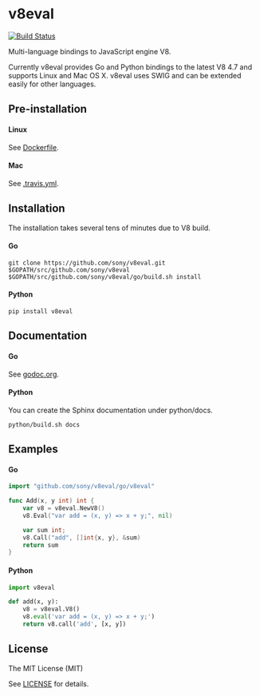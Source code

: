# v8eval

[![Build Status](https://travis-ci.org/sony/v8eval.svg)](https://travis-ci.org/sony/v8eval)

Multi-language bindings to JavaScript engine V8.

Currently v8eval provides Go and Python bindings to the latest V8 4.7 and supports Linux and Mac OS X.
v8eval uses SWIG and can be extended easily for other languages.

## Pre-installation

#### Linux

See [Dockerfile](https://github.com/sony/v8eval/blob/master/Dockerfile).

#### Mac

See [.travis.yml](https://github.com/sony/v8eval/blob/master/.travis.yml).

## Installation

The installation takes several tens of minutes due to V8 build.

#### Go

```
git clone https://github.com/sony/v8eval.git $GOPATH/src/github.com/sony/v8eval
$GOPATH/src/github.com/sony/v8eval/go/build.sh install
```

#### Python

```
pip install v8eval
```

## Documentation

#### Go

See [godoc.org](http://godoc.org/github.com/sony/v8eval/go/v8eval).

#### Python

You can create the Sphinx documentation under python/docs.

```
python/build.sh docs
```

## Examples

#### Go

```go
import "github.com/sony/v8eval/go/v8eval"

func Add(x, y int) int {
    var v8 = v8eval.NewV8()
    v8.Eval("var add = (x, y) => x + y;", nil)

    var sum int;
    v8.Call("add", []int{x, y}, &sum)
    return sum
}
```

#### Python

```python
import v8eval

def add(x, y):
    v8 = v8eval.V8()
    v8.eval('var add = (x, y) => x + y;')
    return v8.call('add', [x, y])
```

## License

The MIT License (MIT)

See [LICENSE](https://github.com/sony/v8eval/blob/master/LICENSE) for details.

